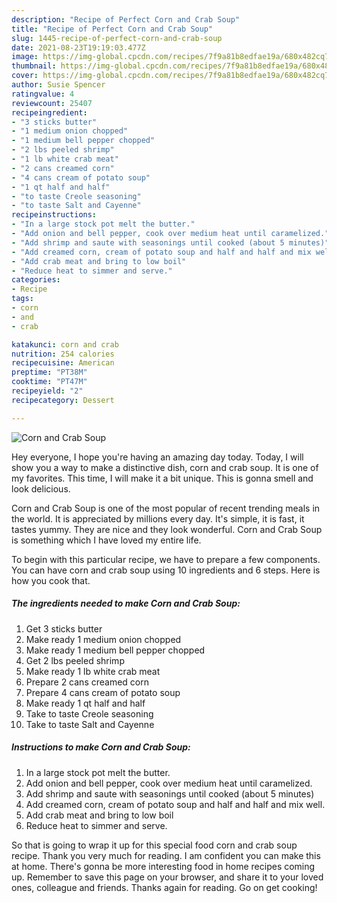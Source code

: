 ```yaml
---
description: "Recipe of Perfect Corn and Crab Soup"
title: "Recipe of Perfect Corn and Crab Soup"
slug: 1445-recipe-of-perfect-corn-and-crab-soup
date: 2021-08-23T19:19:03.477Z
image: https://img-global.cpcdn.com/recipes/7f9a81b8edfae19a/680x482cq70/corn-and-crab-soup-recipe-main-photo.jpg
thumbnail: https://img-global.cpcdn.com/recipes/7f9a81b8edfae19a/680x482cq70/corn-and-crab-soup-recipe-main-photo.jpg
cover: https://img-global.cpcdn.com/recipes/7f9a81b8edfae19a/680x482cq70/corn-and-crab-soup-recipe-main-photo.jpg
author: Susie Spencer
ratingvalue: 4
reviewcount: 25407
recipeingredient:
- "3 sticks butter"
- "1 medium onion chopped"
- "1 medium bell pepper chopped"
- "2 lbs peeled shrimp"
- "1 lb white crab meat"
- "2 cans creamed corn"
- "4 cans cream of potato soup"
- "1 qt half and half"
- "to taste Creole seasoning"
- "to taste Salt and Cayenne"
recipeinstructions:
- "In a large stock pot melt the butter."
- "Add onion and bell pepper, cook over medium heat until caramelized."
- "Add shrimp and saute with seasonings until cooked (about 5 minutes)"
- "Add creamed corn, cream of potato soup and half and half and mix well."
- "Add crab meat and bring to low boil"
- "Reduce heat to simmer and serve."
categories:
- Recipe
tags:
- corn
- and
- crab

katakunci: corn and crab 
nutrition: 254 calories
recipecuisine: American
preptime: "PT38M"
cooktime: "PT47M"
recipeyield: "2"
recipecategory: Dessert

---
```



![Corn and Crab Soup](https://img-global.cpcdn.com/recipes/7f9a81b8edfae19a/680x482cq70/corn-and-crab-soup-recipe-main-photo.jpg)

Hey everyone, I hope you're having an amazing day today. Today, I will show you a way to make a distinctive dish, corn and crab soup. It is one of my favorites. This time, I will make it a bit unique. This is gonna smell and look delicious.

Corn and Crab Soup is one of the most popular of recent trending meals in the world. It is appreciated by millions every day. It's simple, it is fast, it tastes yummy. They are nice and they look wonderful. Corn and Crab Soup is something which I have loved my entire life.




To begin with this particular recipe, we have to prepare a few components. You can have corn and crab soup using 10 ingredients and 6 steps. Here is how you cook that.

<!--inarticleads1-->

##### The ingredients needed to make Corn and Crab Soup:

1. Get 3 sticks butter
1. Make ready 1 medium onion chopped
1. Make ready 1 medium bell pepper chopped
1. Get 2 lbs peeled shrimp
1. Make ready 1 lb white crab meat
1. Prepare 2 cans creamed corn
1. Prepare 4 cans cream of potato soup
1. Make ready 1 qt half and half
1. Take to taste Creole seasoning
1. Take to taste Salt and Cayenne




<!--inarticleads2-->

##### Instructions to make Corn and Crab Soup:

1. In a large stock pot melt the butter.
1. Add onion and bell pepper, cook over medium heat until caramelized.
1. Add shrimp and saute with seasonings until cooked (about 5 minutes)
1. Add creamed corn, cream of potato soup and half and half and mix well.
1. Add crab meat and bring to low boil
1. Reduce heat to simmer and serve.




So that is going to wrap it up for this special food corn and crab soup recipe. Thank you very much for reading. I am confident you can make this at home. There's gonna be more interesting food in home recipes coming up. Remember to save this page on your browser, and share it to your loved ones, colleague and friends. Thanks again for reading. Go on get cooking!
